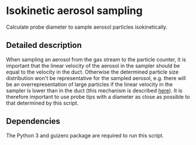 # Isokinetic aerosol sampling
Calculate probe diameter to sample aerosol particles isokinetically.

## Detailed description
When sampling an aerosol from the gas stream to the particle counter, it is important that the linear velocity of the aerosol in the sampler should be equal to the velocity in the duct. Otherwise the determined particle size distribution won't be representative for the sampled aerosol, e.g. there will be an overrepresentation of large particles if the linear velocity in the sampler is lower than in the duct (this mechanism is described [here](https://backend.orbit.dtu.dk/ws/portalfiles/portal/5547945/Fauser.PDF)). It is therefore important to use probe tips with a diameter as close as possible to that determined by this script. 

## Dependencies
The Python 3 and guizero package are required to run this script.
